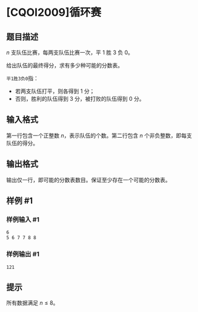 # [CQOI2009]循环赛

## 题目描述

$n$ 支队伍比赛，每两支队伍比赛一次，平 $1$ 胜 $3$ 负 $0$。

给出队伍的最终得分，求有多少种可能的分数表。

```平1胜3负0```指：

- 若两支队伍打平，则各得到 $1$ 分；
- 否则，胜利的队伍得到 $3$ 分，被打败的队伍得到 $0$ 分。


## 输入格式

第一行包含一个正整数 $n$，表示队伍的个数。第二行包含 $n$ 个非负整数，即每支队伍的得分。


## 输出格式

输出仅一行，即可能的分数表数目。保证至少存在一个可能的分数表。


## 样例 #1

### 样例输入 #1
```
6
5 6 7 7 8 8
```

### 样例输出 #1

```
121
```

## 提示

所有数据满足 $n\le 8$。
